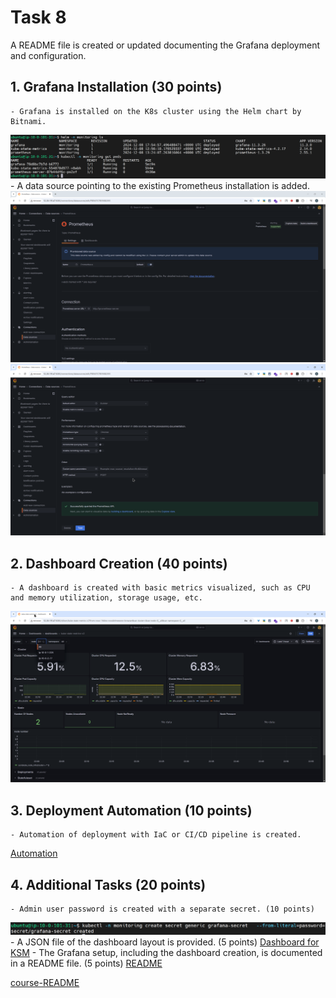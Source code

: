 # Task 8
A README file is created or updated documenting the Grafana deployment and configuration.


## 1. **Grafana Installation (30 points)**
    - Grafana is installed on the K8s cluster using the Helm chart by Bitnami.
![Grafana Installation](images/0_k_get_pods.png)
    - A data source pointing to the existing Prometheus installation is added.
![Datasource_0](images/1_datasource_0.png)
![Datasource_1](images/1_datasource_1.png)


## 2. **Dashboard Creation (40 points)**
    - A dashboard is created with basic metrics visualized, such as CPU and memory utilization, storage usage, etc.
![Dashboard](images/2_dashboard.png)


## 3. **Deployment Automation (10 points)**
    - Automation of deployment with IaC or CI/CD pipeline is created.
[Automation](https://github.com/askhat-zab/rsschool-devops-course-tasks/blob/task_8/.github/workflows/task_8.yaml)


## 4. **Additional Tasks (20 points)**
    - Admin user password is created with a separate secret. (10 points)
![Grafana secret](images/3_grafana-secret.png)
    - A JSON file of the dashboard layout is provided. (5 points)
[Dashboard for KSM](https://grafana.com/grafana/dashboards/13332-kube-state-metrics-v2/)
    - The Grafana setup, including the dashboard creation, is documented in a README file. (5 points)
[README](https://github.com/askhat-zab/rsschool-devops-course-tasks/blob/task_8/README.md)

[course-README](https://github.com/askhat-zab/repo/blob/main/README.md)
